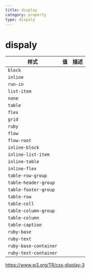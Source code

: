 ```yaml
---
title: display
category: property
type: dispaly
---
```


# dispaly

| 样式 | 值 | 描述 |
| --- | --- | --- |
| `block` | | |
| `inline` | | |
| `run-in` | | |
| `list-item` | | |
| `none` | | |
| `table` | | |
| `flex` | | |
| `grid` | | |
| `ruby` | | |
| `flow` | | |
| `flow-root` | | |
| `inline-block` | | |
| `inline-list-item` | | |
| `inline-table` | | |
| `inline-flex` | | |
| `table-row-group` | | |
| `table-header-group` | | |
| `table-footer-group` | | |
| `table-row` | | |
| `table-cell` | | |
| `table-column-group` | | |
| `table-column` | | |
| `table-caption` | | |
| `ruby-base` | | |
| `ruby-text` | | |
| `ruby-base-container` | | |
| `ruby-text-container` | | |

<https://www.w3.org/TR/css-display-3>
